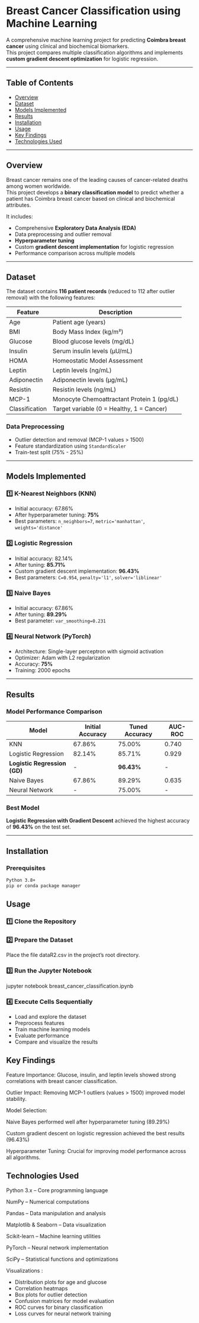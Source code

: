 #  Breast Cancer Classification using Machine Learning

A comprehensive machine learning project for predicting **Coimbra breast cancer** using clinical and biochemical biomarkers.  
This project compares multiple classification algorithms and implements **custom gradient descent optimization** for logistic regression.

---

##  Table of Contents
- [Overview](#overview)
- [Dataset](#dataset)
- [Models Implemented](#models-implemented)
- [Results](#results)
- [Installation](#installation)
- [Usage](#usage)
- [Key Findings](#key-findings)
- [Technologies Used](#technologies-used)
---

##  Overview

Breast cancer remains one of the leading causes of cancer-related deaths among women worldwide.  
This project develops a **binary classification model** to predict whether a patient has Coimbra breast cancer based on clinical and biochemical attributes.

It includes:
- Comprehensive **Exploratory Data Analysis (EDA)**
- Data preprocessing and outlier removal
- **Hyperparameter tuning**
- Custom **gradient descent implementation** for logistic regression
- Performance comparison across multiple models

---

##  Dataset

The dataset contains **116 patient records** (reduced to 112 after outlier removal) with the following features:

| Feature | Description |
|----------|--------------|
| Age | Patient age (years) |
| BMI | Body Mass Index (kg/m²) |
| Glucose | Blood glucose levels (mg/dL) |
| Insulin | Serum insulin levels (µU/mL) |
| HOMA | Homeostatic Model Assessment |
| Leptin | Leptin levels (ng/mL) |
| Adiponectin | Adiponectin levels (µg/mL) |
| Resistin | Resistin levels (ng/mL) |
| MCP-1 | Monocyte Chemoattractant Protein 1 (pg/dL) |
| Classification | Target variable (0 = Healthy, 1 = Cancer) |

###  Data Preprocessing
- Outlier detection and removal (MCP-1 values > 1500)
- Feature standardization using `StandardScaler`
- Train-test split (75% - 25%)

---

##  Models Implemented

### 1️⃣ K-Nearest Neighbors (KNN)
- Initial accuracy: 67.86%  
- After hyperparameter tuning: **75%**  
- Best parameters: `n_neighbors=7`, `metric='manhattan'`, `weights='distance'`

### 2️⃣ Logistic Regression
- Initial accuracy: 82.14%  
- After tuning: **85.71%**  
- Custom gradient descent implementation: **96.43%**  
- Best parameters: `C=0.954`, `penalty='l1'`, `solver='liblinear'`

### 3️⃣ Naive Bayes
- Initial accuracy: 67.86%  
- After tuning: **89.29%**  
- Best parameter: `var_smoothing=0.231`

### 4️⃣ Neural Network (PyTorch)
- Architecture: Single-layer perceptron with sigmoid activation  
- Optimizer: Adam with L2 regularization  
- Accuracy: **75%**  
- Training: 2000 epochs

---

##   Results

### Model Performance Comparison

| Model | Initial Accuracy | Tuned Accuracy | AUC-ROC |
|--------|------------------|----------------|----------|
| KNN | 67.86% | 75.00% | 0.740 |
| Logistic Regression | 82.14% | 85.71% | 0.929 |
| **Logistic Regression (GD)** | - | **96.43%** | - |
| Naive Bayes | 67.86% | 89.29% | 0.635 |
| Neural Network | - | 75.00% | - |

###  Best Model
**Logistic Regression with Gradient Descent** achieved the highest accuracy of **96.43%** on the test set.

---

##  Installation

### Prerequisites
```bash
Python 3.8+
pip or conda package manager
```

##  Usage

### 1️⃣ Clone the Repository

### 2️⃣ Prepare the Dataset

Place the file dataR2.csv in the project’s root directory.

### 3️⃣ Run the Jupyter Notebook
jupyter notebook breast_cancer_classification.ipynb

### 4️⃣ Execute Cells Sequentially

- Load and explore the dataset
- Preprocess features
- Train machine learning models
- Evaluate performance
- Compare and visualize the results

##  Key Findings

Feature Importance: Glucose, insulin, and leptin levels showed strong correlations with breast cancer classification.

Outlier Impact: Removing MCP-1 outliers (values > 1500) improved model stability.

Model Selection:

Naive Bayes performed well after hyperparameter tuning (89.29%)

Custom gradient descent on logistic regression achieved the best results (96.43%)

Hyperparameter Tuning: Crucial for improving model performance across all algorithms.

##  Technologies Used

Python 3.x – Core programming language

NumPy – Numerical computations

Pandas – Data manipulation and analysis

Matplotlib & Seaborn – Data visualization

Scikit-learn – Machine learning utilities

PyTorch – Neural network implementation

SciPy – Statistical functions and optimizations

Visualizations :

- Distribution plots for age and glucose
- Correlation heatmaps
- Box plots for outlier detection
- Confusion matrices for model evaluation
- ROC curves for binary classification
- Loss curves for neural network training
